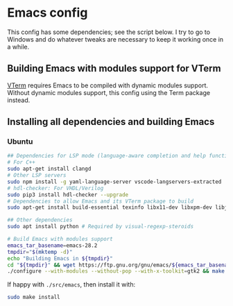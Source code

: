 # Emacs config

This config has some dependencies; see the script below. I try to go to Windows and do whatever tweaks are necessary to keep it working once in a while.

## Building Emacs with modules support for VTerm

[VTerm](https://github.com/akermu/emacs-libvterm) requires Emacs to be compiled with dynamic modules support. Without dynamic modules support, this config using the Term package instead.

## Installing all dependencies and building Emacs

### Ubuntu

```bash
## Dependencies for LSP mode (language-aware completion and help functions)
# For C++
sudo apt-get install clangd
# Other LSP servers
sudo npm install -g yaml-language-server vscode-langservers-extracted
# hdl-checker: For VHDL/Verilog
sudo pip3 install hdl-checker --upgrade
# Dependencies to allow Emacs and its VTerm package to build
sudo apt-get install build-essential texinfo libx11-dev libxpm-dev libjpeg-dev libpng-dev libgif-dev libtiff-dev libncurses-dev automake autoconf libgtk2.0-dev libtool-bin

## Other dependencies
sudo apt install python # Required by visual-regexp-steroids

# Build Emacs with modules support
emacs_tar_basename=emacs-28.2
tmpdir="$(mktemp -d)"
echo "Building Emacs in ${tmpdir}"
cd "${tmpdir}" && wget https://ftp.gnu.org/gnu/emacs/${emacs_tar_basename}.tar.xz && tar -xJf ${emacs_tar_basename}.tar.xz && cd ${emacs_tar_basename}
./configure --with-modules --without-pop --with-x-toolkit=gtk2 && make -j10
```

If happy with `./src/emacs`, then install it with:

```bash
sudo make install
```

